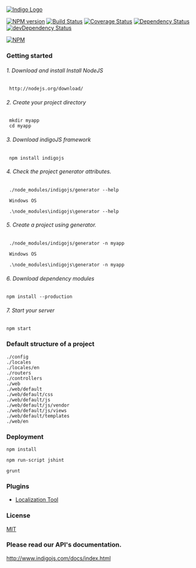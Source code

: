 [![Indigo Logo](http://www.indigojs.com/img/smallogo.png)](http://indigojs.com/)


[![NPM version](https://badge.fury.io/js/indigojs.svg)](http://badge.fury.io/js/indigojs) [![Build Status](https://api.travis-ci.org/dgofman/indigojs.svg?branch=master)](https://travis-ci.org/dgofman/indigojs) [![Coverage Status](https://coveralls.io/repos/dgofman/indigojs/badge.svg?branch=master)](https://coveralls.io/r/dgofman/indigojs?branch=master) [![Dependency Status](https://david-dm.org/dgofman/indigojs.svg)](https://david-dm.org/dgofman/indigojs) [![devDependency Status](https://david-dm.org/dgofman/indigojs/dev-status.svg)](https://david-dm.org/dgofman/indigojs#info=devDependencies)

[![NPM](https://nodei.co/npm/indigojs.png?downloads=true&downloadRank=true)](https://www.npmjs.com/package/indigojs)

### Getting started

###### 1. Download and install Install NodeJS

```
 http://nodejs.org/download/
```

###### 2. Create your project directory

```
 mkdir myapp
 cd myapp
```

###### 3. Download indigoJS framework

```
 npm install indigojs
```

###### 4. Check the project generator attributes.

```
 ./node_modules/indigojs/generator --help

 Windows OS

 .\node_modules\indigojs\generator --help
```

###### 5. Create a project using generator.

```
 ./node_modules/indigojs/generator -n myapp

 Windows OS

 .\node_modules\indigojs\generator -n myapp
```

###### 6. Download dependency modules

```
npm install --production
```

###### 7. Start your server

```
npm start
```

### Default structure of a project

```
./config
./locales
./locales/en
./routers
./controllers
./web
./web/default
./web/default/css
./web/default/js
./web/default/js/vendor
./web/default/js/views
./web/default/templates
./web/en
```

### Deployment

```
npm install

npm run-script jshint

grunt
```

### Plugins

- [Localization Tool](https://www.npmjs.com/package/indigo-locale)


### License

[MIT](http://opensource.org/licenses/mit-license.php)

### Please read our API's documentation.

http://www.indigojs.com/docs/index.html
